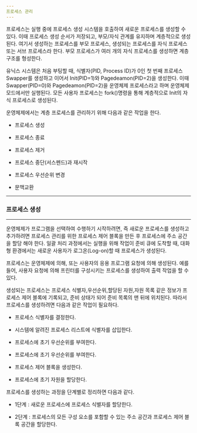```yaml
---
프로세스 관리
---
```

프로세스는 실행 중에 프로세스 생성 시스템을 호출하여 새로운 프로세스를 생성할 수 있다. 이때 프로세스 생성 순서가 저장되고, 부모/자식 관계를 유지하며 계층적으로 생성된다. 여기서 생성하는 프로세스를 부모 프로세스, 생성되는 프로세스를 자식 프로세스 또는 서브 프로세스라 한다. 부모 프로세스가 여러 개의 자식 프로세스를 생성하면 계층 구조를 형성한다.

유닉스 시스템은 처음 부팅할 때, 식별자(PID, Process ID)가 0인 첫 번째 프로세스 Swapper를 생성하고 이어서 Init(PID=1)와 Pagedeamon(PID=2)을 생성한다. 이때 Swapper(PID=0)와 Pagedeamon(PID=2)을 운영체제 프로세스라고 하며 운영체제 모드에서만 실행된다. 모든 사용자 프로세스는 fork()명령을 통해 계층적으로 Init의 자식 프로세스로 생성된다. 

운영체제에서는 계층 프로세스를 관리하기 위해 다음과 같은 작업을 한다.

- 프로세스 생성

- 프로세스 종료

- 프로세스 제거

- 프로세스 중단(서스펜드)과 재시작

- 프로세스 우선순위 변경

- 문맥교환

---
### 프로세스 생성
---
운영체제가 프로그램을 선택하여 수행하기 시작하려면, 즉 새로운 프로세스를 생성하고  추가하려면 프로세스 관리를 위한 프로세스 제어 블록을 만든 후 프로세스에 주소 공간을 할당 해야 한다. 일괄 처리 과정에서는 실행을 위해 작업이 준비 큐에 도착할 때, 대화형 환경에서는 새로운 사용자가 로그온(Log-on)할 때 프로세스가 생성된다.

프로세스는 운영체제에 의해, 또는 사용자의 응용 프로그램 요청에 의해 생성된다. 예를 들어, 사용자 요청에 의해 프린터를 구성시키는 프로세스를 생성하여 출력 작업을 할 수 있다.

생성되는 프로세스는 프로세스 식별자,우선순위,할당된 자원,자원 목록 같은 정보가 프로세스 제어 블록에 기록되고, 준비 상태가 되어 준비 목록의 맨 뒤에 위치된다. 따라서 프로세스를 생성하려면 다음과 같은 작업이 필요하다.

- 프로세스 식별자를 결정한다.

- 시스템에 알려진 프로세스 리스트에 식별자를 삽입한다.

- 프로세스에 초기 우선순위를 부여한다.

- 프로세스에 초기 우선순위를 부여한다.

- 프로세스 제어 블록을 생성한다.

- 프로세스에 초기 자원을 할당한다.

프로세스를 생성하는 과정을 단계별로 정리하면 다음과 같다.

- 1단계 : 새로운 프로세스에 프로세스 식별자를 할당한다.

- 2단계 : 프로세스의 모든 구성 요소를 포함할 수 있는 주소 공간과 프로세스 제어 블록 공간을 할당한다.



























